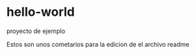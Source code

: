 hello-world
===========

proyecto de ejemplo

Estos son unos cometarios para la edicion de el archivo readme
